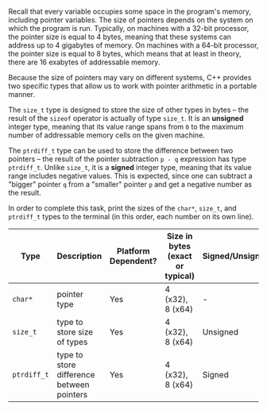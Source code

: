 Recall that every variable occupies some space in the program's memory,
including pointer variables. The size of pointers depends on
the system on which the program is run. 
Typically, on machines with a 32-bit processor, the pointer size is equal to 4 bytes,
meaning that these systems can address up to 4 gigabytes of memory.
On machines with a 64-bit processor, the pointer size is equal to 8 bytes,
which means that at least in theory, there are 16 exabytes of addressable memory.

Because the size of pointers may vary on different systems,
C++ provides two specific types that allow us to work with
pointer arithmetic in a portable manner.

The `size_t` type is designed to store the size of other types in bytes –
the result of the `sizeof` operator is actually of type `size_t`.
It is an __unsigned__ integer type, meaning that its value range spans 
from `0` to the maximum number of addressable memory cells on the given machine.

The `ptrdiff_t` type can be used to store the difference between two pointers – 
the result of the pointer subtraction `p - q` expression has type `ptrdiff_t`.
Unlike `size_t`, it is a __signed__ integer type, 
meaning that its value range includes negative values.
This is expected, since one can subtract a "bigger" pointer `q` from a "smaller" pointer `p`
and get a negative number as the result.

In order to complete this task, print the sizes of the `char*`, `size_t`, and `ptrdiff_t` types to the terminal
(in this order, each number on its own line).


| Type        | Description                               | Platform Dependent? | Size in bytes (exact or typical) | Signed/Unsigned |
|-------------|-------------------------------------------|---------------------|----------------------------------|-----------------|
| `char*`     | pointer type                              | Yes                 | 4 (x32), 8 (x64)                 | -               |
| `size_t`    | type to store size of types               | Yes                 | 4 (x32), 8 (x64)                 | Unsigned        |
| `ptrdiff_t` | type to store difference between pointers | Yes                 | 4 (x32), 8 (x64)                 | Signed          |


